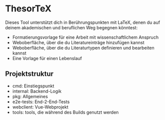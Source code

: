 # ThesorTeX

Dieses Tool unterstützt dich in Berührungspunkten mit LaTeX, denen du auf deinem akademischen und beruflichen Weg begegnen könntest:
- Formatierungsvorlage für eine Arbeit mit wissenschaftlichem Anspruch
- Weboberfläche, über die du Literatureinträge hinzufügen kannst
- Weboberfläche, über die du Literaturtypen definieren und bearbeiten kannst
- Eine Vorlage für einen Lebenslauf

## Projektstruktur

- cmd: Einstiegspunkt
- internal: Backend-Logik
- pkg: Allgemeines
- e2e-tests: End-2-End-Tests
- webclient: Vue-Webprojekt
- tools: tools, die während des Builds genutzt werden